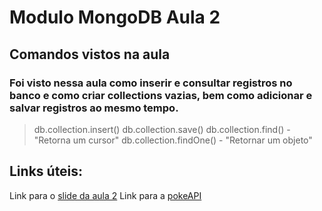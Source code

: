 # Modulo MongoDB Aula 2

## Comandos vistos na aula

### Foi visto nessa aula como inserir e consultar registros no banco e como criar collections vazias, bem como adicionar e salvar registros ao mesmo tempo.

> db.collection.insert()
> db.collection.save()
> db.collection.find() - "Retorna um cursor"
> db.collection.findOne() - "Retornar um objeto"

## Links úteis:

Link para o [slide da aula 2](https://docs.google.com/presentation/d/1KXxmcwd47x4v2SymyiBPK7ucn80PruSvcw4mZ5S3nWc/edit#slide=id.ge7fc944ba_0_0)
Link para a [pokeAPI](http://pokeapi.co)
